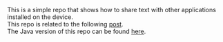 This is a simple repo that shows how to share text with other applications installed on the device.  
This repo is related to the following [post](http://mobiledevhub.com/2017/12/09/android-share-text/).  
The Java version of this repo can be found [here](https://github.com/MChehab94/Share-Demo).
